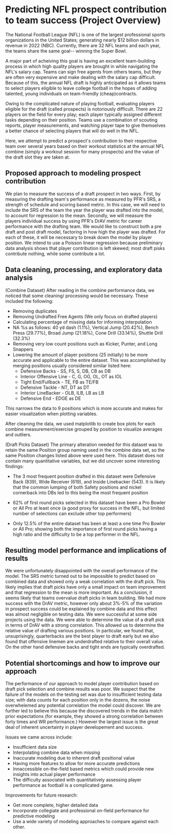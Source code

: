 # **Predicting NFL prospect contribution to team success (Project Overview)**
The National Football League (NFL) is one of the largest professional sports organizations in the United States; generating nearly $12 billion dollars in revenue in 2022 (NBC). Currently, there are 32 NFL teams and each year, the teams share the same goal-- winning the Super Bowl. 

A major part of acheiving this goal is having an excellent team-building process in which high quality players are brought in while navigating the NFL's salary cap. Teams can sign free agents from others teams, but they are often very expensive and make dealing with the salary cap difficult. Because of this, the annual NFL draft is highly anticipated as it allows  teams to select players eligible to leave college football in the hopes of adding talented, young individuals on team-friendly (cheap)contracts.

Owing to the complicated nature of playing football, evaluating players eligible for the draft (called prospects) is notoriously difficult. There are 22 players on the field for every play; each player typically assigned different tasks depending on their position. Teams use a combination of scouting reports, player measurements, and watching player tape to give themselves a better chance of selecting players that will do well in the NFL. 

Here, we attempt to predict a prospect's contribution to their respective team over several years based on their workout statistics at the annual NFL combine (simply a workout session for many prospects) and the value of the draft slot they are taken at.

 

## Proposed approach to modeling prospect contribution

We plan to measure the success of a draft prospect in two ways. First, by measuring the drafting team's performance as measured by PFR's SRS, a strength of schedule and scoring based metric. In this case, we will need to include the SRS of the team the year the player was drafted into the model, to account for regression to the mean. Secondly, we will measure the players individual success by using PFR's DrAV metric for career performance with the drafting team. We would like to construct both a pre draft and post draft model, factoring in how high the player was drafted. For each of these, it will be necessary to break down the model by player position. We intend to use a Poisson linear regression because preliminary data analysis shows that player contribution is left skewed; most draft pisks contribute nothing, while some contribute a lot. 

## Data cleaning, processing, and exploratory data analysis

(Combine Dataset) After reading in the combine performance data, we noticed that some cleaning/ processing would be necessary. These included the following: 

- Removing duplicates
- Removing Undrafted Free Agents (We only focus on drafted players)
- Calculating percentage of missing data for informing interpolation
- NA %s as follows: 40 yd dash (1.1%), Vertical Jump (20.42%), Bench Press (29.77%), Broad Jump (21.18%), Cone Drill (33.14%), Shuttle Drill (32.3%)
- Removing very low count positions such as Kicker, Punter, and Long Snappers
- Lowering the amount of player positions (25 initially) to be more accurate and applicable to the entire dataset. This was accomplished by merging positions usually considered similar listed here:
  - Defensive Backs - SS, FS, S, DB, CB as DB
  - Interior Offensive Line - C, G, OG, OL, OT as IOL
  - Tight End/Fullback - TE, FB as TE/FB
  - Defensive Tackle - NT, DT as DT
  - Interior LineBacker - OLB, ILB, LB as LB
  - Defensive End - EDGE as DE
            
This narrows the data to 9 positions which is more accurate and makes for easier visualization when plotting variables. 

After cleaning the data, we used matplotlib to create box plots for each combine measurement/exercise grouped by position to visualize averages and outliers.


(Draft Picks Dataset) The primary alteration needed for this dataset was to retain the same Position group naming used in the combine data set, so the same Position changes listed above were used here. This dataset does not contain many quantitative variables, but we did uncover some interesting findings:

- The 3 most frequent position drafted in this dataset were Defensive Back (839), Wide Receiver (619), and Inside Linebacker (543). It is likely that the common lumping of both Safety positions and nickel cornerback into DBs led to this being the most frequent position

- 62% of first round picks selected in this dataset have been a Pro Bowler or All Pro at least once (a good proxy for success in the NFL, but limited number of selections can exclude other top performers)

- Only 12.5% of the entire dataset has been at least a one time Pro Bowler or All Pro; showing both the importance of first round picks having a high ratio and the difficulty to be a top performer in the NFL.






## Resulting model performance and implications of results

We were unfortunately disappointed with the overall performance of the model. The SRS metric turned out to be impossible to predict based on combined data and showed only a weak correlation with the draft pick. This likely implies that draft picks have only a small impact on team improvement and that regression to the mean is more important. As a conclusion, it seems likely that teams overvalue draft picks in team building. We had more success with the DrAV metric, however only about 3%-5% of the variation in prospect success could be explained by combine data and this effect was almost negligible on testing data. We were successful at some side projects using the data. We were able to determine the value of a draft pick in terms of DrAV with a strong correlation. This allowed us to determine the relative value of drafting various positions. In particular, we found that, unsuprisingly, quarterbacks are the best player to draft early but we also found that offensive linemen are underdrafted relative to their overall value. On the other hand defensive backs and tight ends are typically overdrafted.


## Potential shortcomings and how to improve our approach

The performance of our approach to model player contribution based on draft pick selection and combine results was poor. We suspect that the failure of the models on the testing set was due to insufficient testing data size; with data counts for each position only in the dozens, the noise overwhelemed any potential correlation the model could discover. We are further led to believe this because the discovered trends in the data match prior expectations (for example, they showed a strong correlation between forty times and WR performance.) However the largest issue is the great deal of inherent uncertainty in player developement and success.

Issues we came across include:

- Insufficient data size
- Interpolating combine data when missing
- Inaccurate modeling due to inherent draft positional value
- Having more features to allow for more accurate predictions
- Innaccessible on-the-field based metrics which could provide new insights into actual player performance
- The difficulty associated with quantitatively assessing player performance as football is a complicated game.

Improvements for future research:

- Get more complete, higher detailed data
- Incorporate collegiate and professional on-field performance for predictive modeling
- Use a wide variety of modeling approaches to compare against each other. 
